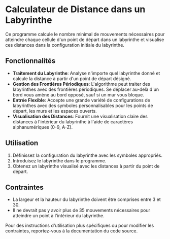 # Calculateur de Distance dans un Labyrinthe

Ce programme calcule le nombre minimal de mouvements nécessaires pour atteindre chaque cellule d'un point de départ dans un labyrinthe et visualise ces distances dans la configuration initiale du labyrinthe.

## Fonctionnalités

- **Traitement du Labyrinthe**: Analyse n'importe quel labyrinthe donné et calcule la distance à partir d'un point de départ désigné.
- **Gestion des Frontières Périodiques**: L'algorithme peut traiter des labyrinthes avec des frontières périodiques. Se déplacer au-delà d'un bord vous amène au bord opposé, sauf si un mur vous bloque.
- **Entrée Flexible**: Accepte une grande variété de configurations de labyrinthes avec des symboles personnalisables pour les points de départ, les murs et les espaces ouverts.
- **Visualisation des Distances**: Fournit une visualisation claire des distances à l'intérieur du labyrinthe à l'aide de caractères alphanumériques (0-9, A-Z).

## Utilisation

1. Définissez la configuration du labyrinthe avec les symboles appropriés.
2. Introduisez le labyrinthe dans le programme.
3. Obtenez un labyrinthe visualisé avec les distances à partir du point de départ.

## Contraintes

- La largeur et la hauteur du labyrinthe doivent être comprises entre 3 et 30.
- Il ne devrait pas y avoir plus de 35 mouvements nécessaires pour atteindre un point à l'intérieur du labyrinthe.

Pour des instructions d'utilisation plus spécifiques ou pour modifier les contraintes, reportez-vous à la documentation du code source.
